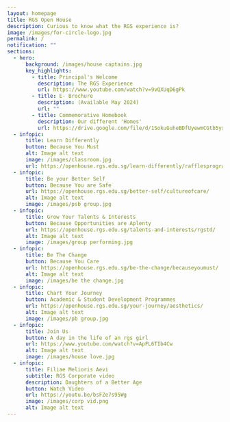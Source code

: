 ```yaml
---
layout: homepage
title: RGS Open House
description: Curious to know what the RGS experience is?
image: /images/for-circle-logo.jpg
permalink: /
notification: ""
sections:
  - hero:
      background: /images/house captains.jpg
      key_highlights:
        - title: Principal's Welcome
          description: The RGS Experience
          url: https://www.youtube.com/watch?v=9vQXUqD6gPk
        - title: E- Brochure
          description: (Available May 2024)
          url: ""
        - title: Commemorative Homebook
          description: Our different 'Homes'
          url: https://drive.google.com/file/d/1SokuGuheBDfUyewmCGtb5yx2rrD_G2Bu/view?usp=sharing
  - infopic:
      title: Learn Differently
      button: Because You Must
      alt: Image alt text
      image: /images/classroom.jpg
      url: https://openhouse.rgs.edu.sg/learn-differently/rafflesprogramme/
  - infopic:
      title: Be your Better Self
      button: Because You are Safe
      url: https://openhouse.rgs.edu.sg/better-self/cultureofcare/
      alt: Image alt text
      image: /images/psb group.jpg
  - infopic:
      title: Grow Your Talents & Interests
      button: Because Opportunities are Aplenty
      url: https://openhouse.rgs.edu.sg/talents-and-interests/rgstd/
      alt: Image alt text
      image: /images/group performing.jpg
  - infopic:
      title: Be The Change
      button: Because You Care
      url: https://openhouse.rgs.edu.sg/be-the-change/becauseyoumust/
      alt: Image alt text
      image: /images/be the change.jpg
  - infopic:
      title: Chart Your Journey
      button: Academic & Student Development Programmes
      url: https://openhouse.rgs.edu.sg/your-journey/aesthetics/
      alt: Image alt text
      image: /images/pb group.jpg
  - infopic:
      title: Join Us
      button: A day in the life of an rgs girl
      url: https://www.youtube.com/watch?v=ApFL6TIb4Cw
      alt: Image alt text
      image: /images/house love.jpg
  - infopic:
      title: Filiae Melioris Aevi
      subtitle: RGS Corporate video
      description: Daughters of a Better Age
      button: Watch Video
      url: https://youtu.be/bsFZe7s95Wg
      image: /images/corp vid.png
      alt: Image alt text
---
```

